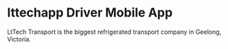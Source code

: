 # lttechapp Driver Mobile App
LtTech Transport is the biggest refrigerated transport company in Geelong, Victoria.
